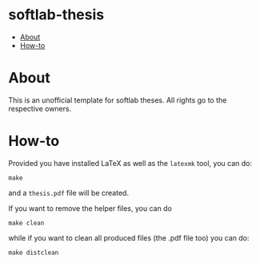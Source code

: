 softlab-thesis
==============
* [About](#about)
* [How-to](#how-to)

# About #
This is an unofficial template for softlab theses. All rights go to the
respective owners.

# How-to #

Provided you have installed LaTeX as well as the `latexmk` tool, you can do:

```
make
```

and a `thesis.pdf` file will be created.

If you want to remove the helper files, you can do

```
make clean
```

while if you want to clean all produced files (the .pdf file too) you can do:

```
make distclean
```




